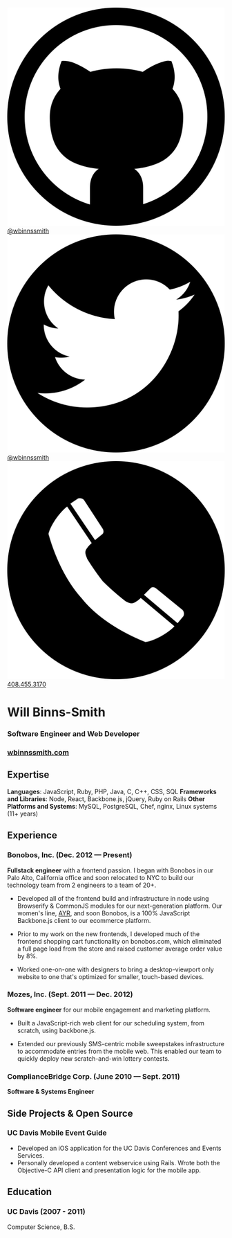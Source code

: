 [![github](img/logo-github.svg) @wbinnssmith](http://github.com/wbinnssmith)  
[![twitter](img/logo-twitter.svg) @wbinnssmith](http://twitter.com/wbinnssmith)  
[![mobile](img/phone.svg) 408.455.3170](tel://4084553170)  

# Will Binns-Smith  
### Software Engineer and Web Developer  
### [wbinnssmith.com](http://wbinnssmith.com)  

## Expertise

__Languages__: JavaScript, Ruby, PHP, Java, C, C++, CSS, SQL
__Frameworks and Libraries__: Node, React, Backbone.js, jQuery, Ruby on Rails
__Other Platforms and Systems__: MySQL, PostgreSQL, Chef, nginx, Linux systems (11+ years)

## Experience
### Bonobos, Inc. (Dec. 2012 — Present)

__Fullstack engineer__ with a frontend passion. I began with Bonobos in our Palo Alto, California office and soon relocated to NYC to build our technology team from 2 engineers to a team of 20+.

* Developed all of the frontend build and infrastructure in node using Browserify & CommonJS modules for our next-generation platform. Our women's line, [AYR](http://ayr.com), and soon Bonobos, is a 100% JavaScript Backbone.js client to our ecommerce platform.

* Prior to my work on the new frontends, I developed much of the frontend shopping cart functionality on bonobos.com, which eliminated a full page load from the store and raised customer average order value by 8%.

* Worked one-on-one with designers to bring a desktop-viewport only website to one that's optimized for smaller, touch-based devices.

### Mozes, Inc. (Sept. 2011 — Dec. 2012)

__Software engineer__ for our mobile engagement and marketing platform. 

* Built a JavaScript-rich web client for our scheduling system, from scratch, using backbone.js.  

* Extended our previously SMS-centric mobile sweepstakes infrastructure to accommodate entries from the mobile web. This enabled our team to quickly deploy new scratch-and-win lottery contests.

### ComplianceBridge Corp. (June 2010 — Sept. 2011)
__Software & Systems Engineer__

## Side Projects & Open Source
### UC Davis Mobile Event Guide

* Developed an iOS application for the UC Davis Conferences and Events Services. 
* Personally developed a content webservice using Rails. Wrote both the Objective-C API client and presentation logic for the mobile app.

## Education
### UC Davis (2007 - 2011)
Computer Science, B.S.

